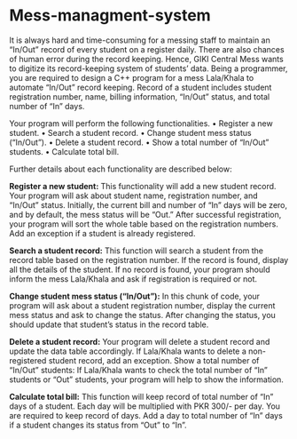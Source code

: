 # Mess-managment-system
It is always hard and time-consuming for a messing staff to maintain an
“In/Out” record of every student on a register daily. There are also chances of human error during
the record keeping. Hence, GIKI Central Mess wants to digitize its record-keeping system of
students’ data. Being a programmer, you are required to design a C++ program for a mess
Lala/Khala to automate “In/Out” record keeping. Record of a student includes student
registration number, name, billing information, “In/Out” status, and total number of “In” days.

Your program will perform the following functionalities.
• Register a new student.
• Search a student record.
• Change student mess status (“In/Out”).
• Delete a student record.
• Show a total number of “In/Out” students.
• Calculate total bill.

Further details about each functionality are described below:

**Register a new student:** This functionality will add a new student record. Your program will ask
about student name, registration number, and “In/Out” status. Initially, the current bill and
number of “In” days will be zero, and by default, the mess status will be “Out.” After successful
registration, your program will sort the whole table based on the registration numbers. Add an
exception if a student is already registered.

**Search a student record:** This function will search a student from the record table based on the
registration number. If the record is found, display all the details of the student. If no record is
found, your program should inform the mess Lala/Khala and ask if registration is required or not.

**Change student mess status (“In/Out”):** In this chunk of code, your program will ask about a
student registration number, display the current mess status and ask to change the status. After
changing the status, you should update that student’s status in the record table.

**Delete a student record:** Your program will delete a student record and update the data table
accordingly. If Lala/Khala wants to delete a non-registered student record, add an exception.
Show a total number of “In/Out” students: If Lala/Khala wants to check the total number of “In”
students or “Out” students, your program will help to show the information.

**Calculate total bill:** This function will keep record of total number of “In” days of a student. Each
day will be multiplied with PKR 300/- per day. You are required to keep record of days. Add a day
to total number of “In” days if a student changes its status from “Out” to “In”.
